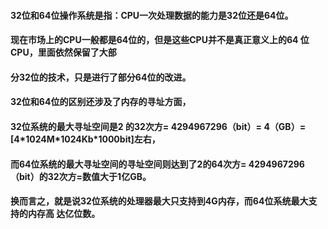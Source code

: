 #### 32位和64位操作系统是指：CPU一次处理数据的能力是32位还是64位。

#### 现在市场上的CPU一般都是64位的，但是这些CPU并不是真正意义上的64 位CPU，里面依然保留了大部

#### 分32位的技术，只是进行了部分64位的改进。

#### 32位和64位的区别还涉及了内存的寻址方面，

#### 32位系统的最大寻址空间是2 的32次方= 4294967296（bit）= 4（GB）=\[4\*1024M\*1024Kb\*1000bit\]左右，

#### 而64位系统的最大寻址空间的寻址空间则达到了2的64次方= 4294967296（bit）的32次方=数值大于1亿GB。

#### 换而言之，就是说32位系统的处理器最大只支持到4G内存，而64位系统最大支持的内存高 达亿位数。



